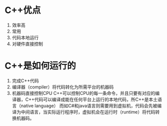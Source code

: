 # C++优点
1. 效率高
2. 常用
3. 代码本地运行
4. 对硬件直接控制
# C++是如何运行的
 1. 完成C++代码
 2. 编译器（compiler）将代码转化为所需平台的机器码
 3. 机器码直接控制CPU
C++可以控制CPU的每一条命令，并且只要有对应的编译器，C++代码可以编译成能在任何平台上运行的本地代码，所C++是本土语言（native language）
而如C#和java语言则需要用到虚拟机，代码会先被编译为中间语言，当实际运行程序时，虚拟机会在运行时（runtime）将代码转换机器码。